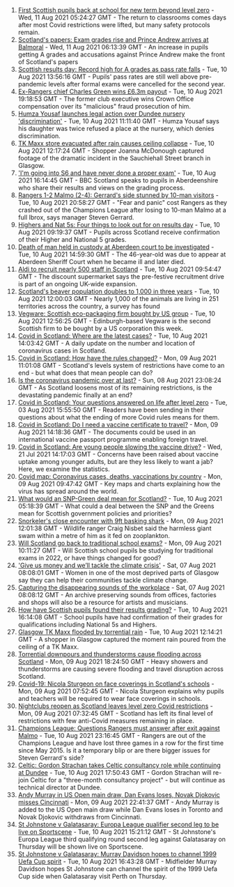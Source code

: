 1. [First Scottish pupils back at school for new term beyond level zero](https://www.bbc.co.uk/news/uk-scotland-58163742) - Wed, 11 Aug 2021 05:24:27 GMT - The return to classrooms comes days after most Covid restrictions were lifted, but many safety protocols remain.
2. [Scotland's papers: Exam grades rise and Prince Andrew arrives at Balmoral](https://www.bbc.co.uk/news/uk-scotland-58167685) - Wed, 11 Aug 2021 06:13:39 GMT - An increase in pupils getting A grades and accusations against Prince Andrew make the front of Scotland's papers
3. [Scottish results day: Record high for A grades as pass rate falls](https://www.bbc.co.uk/news/uk-scotland-58150287) - Tue, 10 Aug 2021 13:56:16 GMT - Pupils' pass rates are still well above pre-pandemic levels after formal exams were cancelled for the second year.
4. [Ex-Rangers chief Charles Green wins £6.3m payout](https://www.bbc.co.uk/news/uk-scotland-58159210) - Tue, 10 Aug 2021 19:18:53 GMT - The former club executive wins Crown Office compensation over its "malicious" fraud prosecution of him.
5. [Humza Yousaf launches legal action over Dundee nursery 'discrimination'](https://www.bbc.co.uk/news/uk-scotland-tayside-central-58147135) - Tue, 10 Aug 2021 11:11:40 GMT - Humza Yousaf says his daughter was twice refused a place at the nursery, which denies discrimination.
6. [TK Maxx store evacuated after rain causes ceiling collapse](https://www.bbc.co.uk/news/uk-scotland-glasgow-west-58160607) - Tue, 10 Aug 2021 12:17:24 GMT - Shopper Joanna McDonough captured footage of the dramatic incident in the Sauchiehall Street branch in Glasgow.
7. ['I'm going into S6 and have never done a proper exam'](https://www.bbc.co.uk/news/uk-scotland-58158616) - Tue, 10 Aug 2021 16:14:45 GMT - BBC Scotland speaks to pupils in Aberdeenshire who share their results and views on the grading process.
8. [Rangers 1-2 Malmo (2-4): Gerrard's side stunned by 10-man visitors](https://www.bbc.co.uk/sport/football/58137804) - Tue, 10 Aug 2021 20:58:27 GMT - "Fear and panic" cost Rangers as they crashed out of the Champions League after losing to 10-man Malmo at a full Ibrox, says manager Steven Gerrard.
9. [Highers and Nat 5s: Four things to look out for on results day](https://www.bbc.co.uk/news/uk-scotland-58151835) - Tue, 10 Aug 2021 09:19:37 GMT - Pupils across Scotland receive confirmation of their Higher and National 5 grades.
10. [Death of man held in custody at Aberdeen court to be investigated](https://www.bbc.co.uk/news/uk-scotland-north-east-orkney-shetland-58163741) - Tue, 10 Aug 2021 14:59:30 GMT - The 46-year-old was due to appear at Aberdeen Sheriff Court when he became ill and later died.
11. [Aldi to recruit nearly 500 staff in Scotland](https://www.bbc.co.uk/news/uk-scotland-scotland-business-58148080) - Tue, 10 Aug 2021 09:54:47 GMT - The discount supermarket says the pre-festive recruitment drive is part of an ongoing UK-wide expansion.
12. [Scotland's beaver population doubles to 1,000 in three years](https://www.bbc.co.uk/news/uk-scotland-58158296) - Tue, 10 Aug 2021 12:00:03 GMT - Nearly 1,000 of the animals are living in 251 territories across the country, a survey has found
13. [Vegware: Scottish eco-packaging firm bought by US group](https://www.bbc.co.uk/news/uk-scotland-scotland-business-58148081) - Tue, 10 Aug 2021 12:56:25 GMT - Edinburgh-based Vegware is the second Scottish firm to be bought by a US corporation this week.
14. [Covid in Scotland: Where are the latest cases?](https://www.bbc.co.uk/news/uk-scotland-53511877) - Tue, 10 Aug 2021 14:03:42 GMT - A daily update on the number and location of coronavirus cases in Scotland.
15. [Covid in Scotland: How have the rules changed?](https://www.bbc.co.uk/news/uk-scotland-53166816) - Mon, 09 Aug 2021 11:01:08 GMT - Scotland's levels system of restrictions have come to an end - but what does that mean people can do?
16. [Is the coronavirus pandemic over at last?](https://www.bbc.co.uk/news/uk-scotland-58112939) - Sun, 08 Aug 2021 23:08:24 GMT - As Scotland loosens most of its remaining restrictions, is the devastating pandemic finally at an end?
17. [Covid in Scotland: Your questions answered on life after level zero](https://www.bbc.co.uk/news/uk-scotland-58071989) - Tue, 03 Aug 2021 15:55:50 GMT - Readers have been sending in their questions about what the ending of more Covid rules means for them.
18. [Covid in Scotland: Do I need a vaccine certificate to travel?](https://www.bbc.co.uk/news/uk-scotland-57519070) - Mon, 09 Aug 2021 14:18:36 GMT - The documents could be used in an international vaccine passport programme enabling foreign travel.
19. [Covid in Scotland: Are young people slowing the vaccine drive?](https://www.bbc.co.uk/news/uk-scotland-57915106) - Wed, 21 Jul 2021 14:17:03 GMT - Concerns have been raised about vaccine uptake among younger adults, but are they less likely to want a jab? Here, we examine the statistics.
20. [Covid map: Coronavirus cases, deaths, vaccinations by country](https://www.bbc.co.uk/news/world-51235105) - Mon, 09 Aug 2021 09:47:42 GMT - Key maps and charts explaining how the virus has spread around the world.
21. [What would an SNP-Green deal mean for Scotland?](https://www.bbc.co.uk/news/uk-scotland-scotland-politics-58143753) - Tue, 10 Aug 2021 05:18:39 GMT - What could a deal between the SNP and the Greens mean for Scottish government policies and priorities?
22. [Snorkeler's close encounter with 9ft basking shark](https://www.bbc.co.uk/news/uk-scotland-highlands-islands-58145408) - Mon, 09 Aug 2021 12:01:38 GMT - Wildlife ranger Craig Nisbet said the harmless giant swam within a metre of him as it fed on zooplankton.
23. [Will Scotland go back to traditional school exams?](https://www.bbc.co.uk/news/uk-scotland-58139111) - Mon, 09 Aug 2021 10:11:27 GMT - Will Scottish school pupils be studying for traditional exams in 2022, or have things changed for good?
24. ['Give us money and we’ll tackle the climate crisis'](https://www.bbc.co.uk/news/uk-scotland-58102100) - Sat, 07 Aug 2021 08:08:01 GMT - Women in one of the most deprived parts of Glasgow say they can help their communities tackle climate change.
25. [Capturing the disappearing sounds of the workplace](https://www.bbc.co.uk/news/uk-scotland-tayside-central-58056235) - Sat, 07 Aug 2021 08:08:12 GMT - An archive preserving sounds from offices, factories and shops will also be a resource for artists and musicians.
26. [How have Scottish pupils found their results grading?](https://www.bbc.co.uk/news/uk-scotland-58164913) - Tue, 10 Aug 2021 16:14:08 GMT - School pupils have had confirmation of their grades for qualifications including National 5s and Highers.
27. [Glasgow TK Maxx flooded by torrential rain](https://www.bbc.co.uk/news/uk-scotland-58157258) - Tue, 10 Aug 2021 12:14:21 GMT - A shopper in Glasgow captured the moment rain poured from the ceiling of a TK Maxx.
28. [Torrential downpours and thunderstorms cause flooding across Scotland](https://www.bbc.co.uk/news/uk-scotland-58153224) - Mon, 09 Aug 2021 18:24:50 GMT - Heavy showers and thunderstorms are causing severe flooding and travel disruption across Scotland.
29. [Covid-19: Nicola Sturgeon on face coverings in Scotland's schools](https://www.bbc.co.uk/news/uk-scotland-58143865) - Mon, 09 Aug 2021 07:52:45 GMT - Nicola Sturgeon explains why pupils and teachers will be required to wear face coverings in schools.
30. [Nightclubs reopen as Scotland leaves level zero Covid restrictions](https://www.bbc.co.uk/news/uk-scotland-58143763) - Mon, 09 Aug 2021 07:32:45 GMT - Scotland has left its final level of restrictions with few anti-Covid measures remaining in place.
31. [Champions League: Questions Rangers must answer after exit against Malmo](https://www.bbc.co.uk/sport/football/58167639) - Tue, 10 Aug 2021 23:16:45 GMT - Rangers are out of the Champions League and have lost three games in a row for the first time since May 2015. Is it a temporary blip or are there bigger issues for Steven Gerrard's side?
32. [Celtic: Gordon Strachan takes Celtic consultancy role while continuing at Dundee](https://www.bbc.co.uk/sport/football/58165761) - Tue, 10 Aug 2021 17:50:43 GMT - Gordon Strachan will re-join Celtic for a "three-month consultancy project" - but will continue as technical director at Dundee.
33. [Andy Murray in US Open main draw, Dan Evans loses, Novak Djokovic misses Cincinnati](https://www.bbc.co.uk/sport/tennis/58152883) - Mon, 09 Aug 2021 22:41:37 GMT - Andy Murray is added to the US Open main draw while Dan Evans loses in Toronto and Novak Djokovic withdraws from Cincinnati.
34. [St Johnstone v Galatasaray: Europa League qualifier second leg to be live on Sportscene](https://www.bbc.co.uk/sport/football/58130830) - Tue, 10 Aug 2021 15:21:12 GMT - St Johnstone's Europa League third qualifying round second leg against Galatasaray on Thursday will be shown live on Sportscene.
35. [St Johnstone v Galatasaray: Murray Davidson hopes to channel 1999 Uefa Cup spirit](https://www.bbc.co.uk/sport/football/58164572) - Tue, 10 Aug 2021 16:43:28 GMT - Midfielder Murray Davidson hopes St Johnstone can channel the spirit of the 1999 Uefa Cup side when Galatasaray visit Perth on Thursday.
